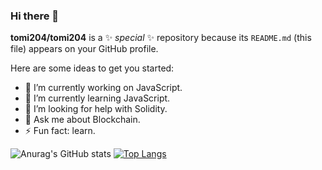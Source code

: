 ### Hi there 👋


**tomi204/tomi204** is a ✨ _special_ ✨ repository because its `README.md` (this file) appears on your GitHub profile.

Here are some ideas to get you started:

- 🔭 I’m currently working on JavaScript.
- 🌱 I’m currently learning JavaScript.
- 🤔 I’m looking for help with Solidity.
- 💬 Ask me about Blockchain.
- ⚡ Fun fact: learn.



![Anurag's GitHub stats](https://github-readme-stats.vercel.app/api?username=tomi204&show_icons=true&theme=dark&hide_border=false)
[![Top Langs](https://github-readme-stats.vercel.app/api/top-langs/?username=tomi204&layout=compact&theme=dark&hide_border=false)](https://github.com/anuraghazra/github-readme-stats)
